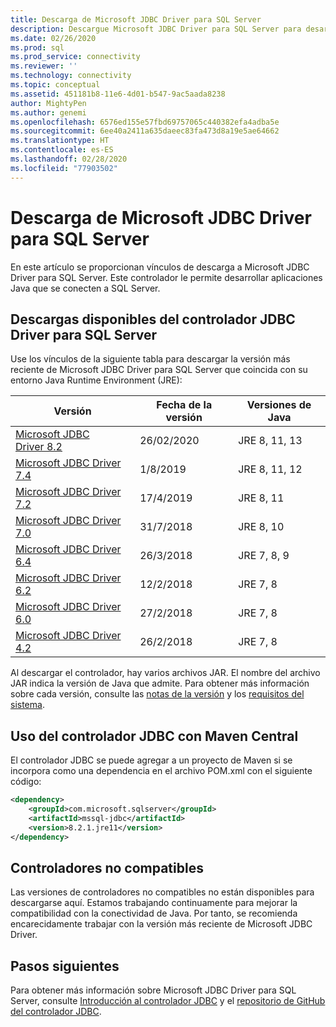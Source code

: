 ```yaml
---
title: Descarga de Microsoft JDBC Driver para SQL Server
description: Descargue Microsoft JDBC Driver para SQL Server para desarrollar aplicaciones Java que se conecten a SQL Server.
ms.date: 02/26/2020
ms.prod: sql
ms.prod_service: connectivity
ms.reviewer: ''
ms.technology: connectivity
ms.topic: conceptual
ms.assetid: 451181b8-11e6-4d01-b547-9ac5aada8238
author: MightyPen
ms.author: genemi
ms.openlocfilehash: 6576ed155e57fbd69757065c440382efa4adba5e
ms.sourcegitcommit: 6ee40a2411a635daeec83fa473d8a19e5ae64662
ms.translationtype: HT
ms.contentlocale: es-ES
ms.lasthandoff: 02/28/2020
ms.locfileid: "77903502"
---
```

# <a name="download-microsoft-jdbc-driver-for-sql-server"></a>Descarga de Microsoft JDBC Driver para SQL Server

En este artículo se proporcionan vínculos de descarga a Microsoft JDBC Driver para SQL Server. Este controlador le permite desarrollar aplicaciones Java que se conecten a SQL Server.  

## <a name="available-downloads-of-jdbc-driver-for-sql-server"></a>Descargas disponibles del controlador JDBC Driver para SQL Server

Use los vínculos de la siguiente tabla para descargar la versión más reciente de Microsoft JDBC Driver para SQL Server que coincida con su entorno Java Runtime Environment (JRE):

| Versión | Fecha de la versión | Versiones de Java |
|---|---|---|
| [Microsoft JDBC Driver 8.2](https://go.microsoft.com/fwlink/?linkid=2116870) | 26/02/2020 | JRE 8, 11, 13 |
| [Microsoft JDBC Driver 7.4](https://go.microsoft.com/fwlink/?linkid=2099962) | 1/8/2019 | JRE 8, 11, 12 |
| [Microsoft JDBC Driver 7.2](https://go.microsoft.com/fwlink/?linkid=2063159) | 17/4/2019 | JRE 8, 11 |
| [Microsoft JDBC Driver 7.0](https://go.microsoft.com/fwlink/?linkid=2005972) | 31/7/2018 | JRE 8, 10 |
| [Microsoft JDBC Driver 6.4](https://go.microsoft.com/fwlink/?linkid=868290)  | 26/3/2018 | JRE 7, 8, 9 |
| [Microsoft JDBC Driver 6.2](https://go.microsoft.com/fwlink/?linkid=852460) | 12/2/2018 | JRE 7, 8 |
| [Microsoft JDBC Driver 6.0](https://go.microsoft.com/fwlink/?LinkId=245496) | 27/2/2018 | JRE 7, 8 |
| [Microsoft JDBC Driver 4.2](https://go.microsoft.com/fwlink/?linkid=841534) | 26/2/2018 | JRE 7, 8 |

Al descargar el controlador, hay varios archivos JAR. El nombre del archivo JAR indica la versión de Java que admite. Para obtener más información sobre cada versión, consulte las [notas de la versión](release-notes-for-the-jdbc-driver.md) y los [requisitos del sistema](system-requirements-for-the-jdbc-driver.md).

## <a name="using-the-jdbc-driver-with-maven-central"></a>Uso del controlador JDBC con Maven Central

El controlador JDBC se puede agregar a un proyecto de Maven si se incorpora como una dependencia en el archivo POM.xml con el siguiente código:

```xml
<dependency>
    <groupId>com.microsoft.sqlserver</groupId>
    <artifactId>mssql-jdbc</artifactId>
    <version>8.2.1.jre11</version>
</dependency>
```  

## <a name="unsupported-drivers"></a>Controladores no compatibles

Las versiones de controladores no compatibles no están disponibles para descargarse aquí. Estamos trabajando continuamente para mejorar la compatibilidad con la conectividad de Java. Por tanto, se recomienda encarecidamente trabajar con la versión más reciente de Microsoft JDBC Driver.  
  
## <a name="next-steps"></a>Pasos siguientes

Para obtener más información sobre Microsoft JDBC Driver para SQL Server, consulte [Introducción al controlador JDBC](overview-of-the-jdbc-driver.md) y el [repositorio de GitHub del controlador JDBC](https://github.com/microsoft/mssql-jdbc/blob/dev/README.md).
